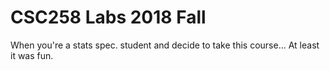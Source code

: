 # CSC258 Labs 2018 Fall
When you're a stats spec. student and decide to take this course... 
At least it was fun.
